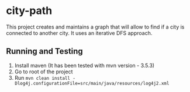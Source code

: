 # city-path

This project creates and maintains a graph that will allow to find if a city is connected to another city. It uses an iterative DFS approach.

## Running and Testing

1. Install maven (It has been tested with mvn version - 3.5.3)
2. Go to root of the project
3. Run `mvn clean install -Dlog4j.configurationFile=src/main/java/resources/log4j2.xml`